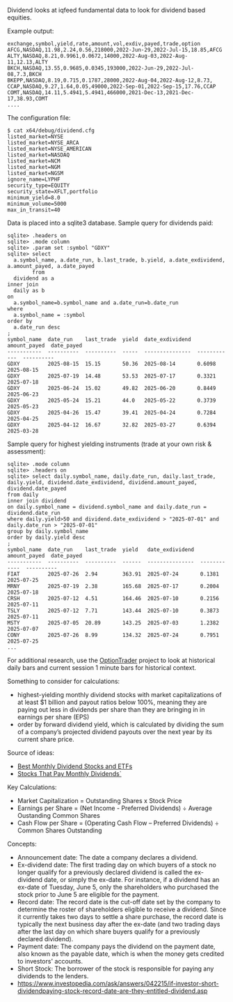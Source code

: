 Dividend looks at iqfeed fundamental data to look for dividend 
based equities.

Example output:

```
exchange,symbol,yield,rate,amount,vol,exdiv,payed,trade,option
AFCG,NASDAQ,11.98,2.24,0.56,218000,2022-Jun-29,2022-Jul-15,18.85,AFCG
ALTY,NASDAQ,8.21,0.9961,0.0672,14000,2022-Aug-03,2022-Aug-11,12.13,ALTY
BKCH,NASDAQ,13.55,0.9685,0.0345,193000,2022-Jun-29,2022-Jul-08,7.3,BKCH
BKEPP,NASDAQ,8.19,0.715,0.1787,28000,2022-Aug-04,2022-Aug-12,8.73,
CCAP,NASDAQ,9.27,1.64,0.05,49000,2022-Sep-01,2022-Sep-15,17.76,CCAP
COMT,NASDAQ,14.11,5.4941,5.4941,466000,2021-Dec-13,2021-Dec-17,38.93,COMT
....
```

The configuration file:

```
$ cat x64/debug/dividend.cfg
listed_market=NYSE
listed_market=NYSE_ARCA
listed_market=NYSE_AMERICAN
listed_market=NASDAQ
listed_market=NCM
listed_market=NGM
listed_market=NGSM
ignore_name=LYPHF
security_type=EQUITY
security_state=XFLT,portfolio
minimum_yield=8.0
minimum_volume=5000
max_in_transit=40
```
Data is placed into a sqlite3 database.  Sample query for dividends paid:

```
sqlite> .headers on
sqlite> .mode column
sqlite> .param set :symbol "GDXY"
sqlite> select
  a.symbol_name, a.date_run, b.last_trade, b.yield, a.date_exdividend, a.amount_payed, a.date_payed
        from
  dividend as a
inner join
  daily as b
on
  a.symbol_name=b.symbol_name and a.date_run=b.date_run
where
  a.symbol_name = :symbol
order by
  a.date_run desc
;
symbol_name  date_run    last_trade  yield  date_exdividend  amount_payed  date_payed
-----------  ----------  ----------  -----  ---------------  ------------  ----------
GDXY         2025-08-15  15.15       50.36  2025-08-14       0.6098        2025-08-15
GDXY         2025-07-19  14.48       53.53  2025-07-17       0.3321        2025-07-18
GDXY         2025-06-24  15.02       49.82  2025-06-20       0.8449        2025-06-23
GDXY         2025-05-24  15.21       44.0   2025-05-22       0.3739        2025-05-23
GDXY         2025-04-26  15.47       39.41  2025-04-24       0.7284        2025-04-25
GDXY         2025-04-12  16.67       32.82  2025-03-27       0.6394        2025-03-28
```

Sample query for highest yielding instruments (trade at your own risk & assessment):

```
sqlite> .mode column
sqlite> .headers on
sqlite> select daily.symbol_name, daily.date_run, daily.last_trade, daily.yield, dividend.date_exdividend, dividend.amount_payed, dividend.date_payed
from daily
inner join dividend
on daily.symbol_name = dividend.symbol_name and daily.date_run = dividend.date_run
where daily.yield>50 and dividend.date_exdividend > "2025-07-01" and daily.date_run > "2025-07-01"
group by daily.symbol_name
order by daily.yield desc
;
symbol_name  date_run    last_trade  yield   date_exdividend  amount_payed  date_payed
-----------  ----------  ----------  ------  ---------------  ------------  ----------
FIAT         2025-07-26  2.94        363.91  2025-07-24       0.1381        2025-07-25
MRNY         2025-07-19  2.38        165.68  2025-07-17       0.2004        2025-07-18
CRSH         2025-07-12  4.51        164.46  2025-07-10       0.2156        2025-07-11
TSLY         2025-07-12  7.71        143.44  2025-07-10       0.3873        2025-07-11
MSTY         2025-07-05  20.89       143.25  2025-07-03       1.2382        2025-07-07
CONY         2025-07-26  8.99        134.32  2025-07-24       0.7951        2025-07-25
...
```

For additional research, use the [OptionTrader](../OptionTrader) project to look at historical daily bars and current session 1 minute bars for historical context.


Something to consider for calculations:
* highest-yielding monthly dividend stocks with market capitalizations of at least $1 billion and payout ratios below 100%, meaning they are paying out less in dividends per share than they are bringing in in earnings per share (EPS)
* order by forward dividend yield, which is calculated by dividing the sum of a company’s projected dividend payouts over the next year by its current share price.

Source of ideas:
* [Best Monthly Dividend Stocks and ETFs](https://www.marketbeat.com/dividends/monthly-dividend-stocks/)
* [Stocks That Pay Monthly Dividends`](https://stockanalysis.com/list/monthly-dividend-stocks/)

Key Calculations:
* Market Capitalization = Outstanding Shares x Stock Price
* Earnings per Share = (Net Income - Preferred Dividends) ÷ Average Oustanding Common Shares
* Cash Flow per Share = (Operating Cash Flow – Preferred Dividends) ÷ Common Shares Outstanding

Concepts:
* Announcement date: The date a company declares a dividend.
* Ex-dividend date: The first trading day on which buyers of a stock no longer qualify for a previously declared dividend is called the ex-dividend date, or simply the ex-date. For instance, if a dividend has an ex-date of Tuesday, June 5, only the shareholders who purchased the stock prior to June 5 are eligible for the payment.
* Record date: The record date is the cut-off date set by the company to determine the roster of shareholders eligible to receive a dividend. Since it currently takes two days to settle a share purchase, the record date is typically the next business day after the ex-date (and two trading days after the last day on which share buyers qualify for a previously declared dividend).
* Payment date: The company pays the dividend on the payment date, also known as the payable date, which is when the money gets credited to investors' accounts.
* Short Stock: The borrower of the stock is responsible for paying any dividends to the lenders.
* https://www.investopedia.com/ask/answers/042215/if-investor-short-dividendpaying-stock-record-date-are-they-entitled-dividend.asp
